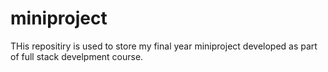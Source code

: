 # miniproject
THis repositiry is used to store my final year miniproject developed as part of full stack develpment course.
